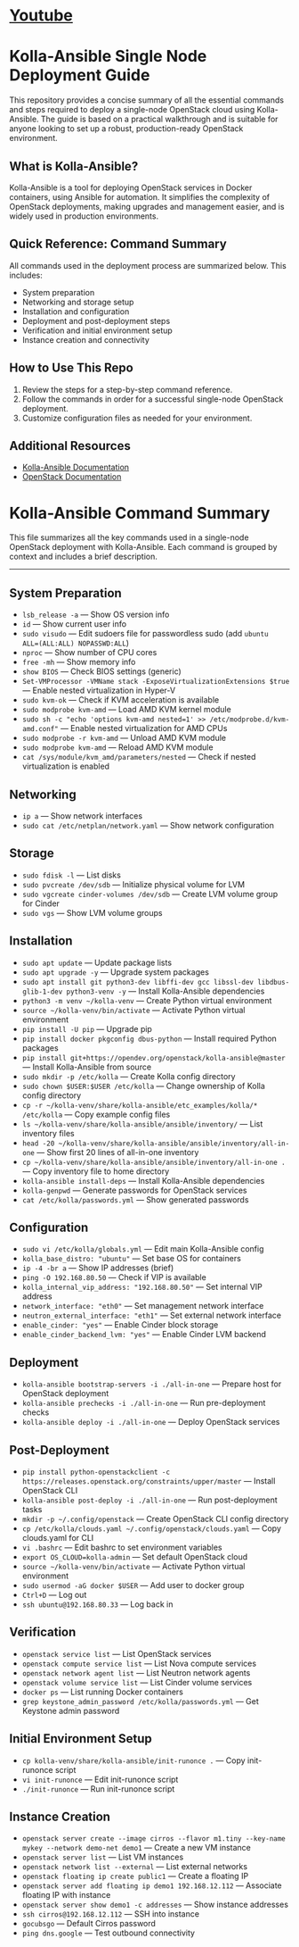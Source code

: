 # [Youtube](https://youtu.be/Mc70SjV72ck?si=YO48PuBAeQ-2eivW)

# Kolla-Ansible Single Node Deployment Guide

This repository provides a concise summary of all the essential commands and steps required to deploy a single-node OpenStack cloud using Kolla-Ansible. The guide is based on a practical walkthrough and is suitable for anyone looking to set up a robust, production-ready OpenStack environment.

## What is Kolla-Ansible?
Kolla-Ansible is a tool for deploying OpenStack services in Docker containers, using Ansible for automation. It simplifies the complexity of OpenStack deployments, making upgrades and management easier, and is widely used in production environments.

## Quick Reference: Command Summary
All commands used in the deployment process are summarized below. This includes:
- System preparation
- Networking and storage setup
- Installation and configuration
- Deployment and post-deployment steps
- Verification and initial environment setup
- Instance creation and connectivity

## How to Use This Repo
1. Review the steps for a step-by-step command reference.
2. Follow the commands in order for a successful single-node OpenStack deployment.
3. Customize configuration files as needed for your environment.

## Additional Resources
- [Kolla-Ansible Documentation](https://docs.openstack.org/kolla-ansible/latest/)
- [OpenStack Documentation](https://docs.openstack.org/)

# Kolla-Ansible Command Summary

This file summarizes all the key commands used in a single-node OpenStack deployment with Kolla-Ansible. Each command is grouped by context and includes a brief description.

---

## System Preparation
- `lsb_release -a` — Show OS version info
- `id` — Show current user info
- `sudo visudo` — Edit sudoers file for passwordless sudo (add `ubuntu   ALL=(ALL:ALL) NOPASSWD:ALL`)
- `nproc` — Show number of CPU cores
- `free -mh` — Show memory info
- `show BIOS` — Check BIOS settings (generic)
- `Set-VMProcessor -VMName stack -ExposeVirtualizationExtensions $true` — Enable nested virtualization in Hyper-V
- `sudo kvm-ok` — Check if KVM acceleration is available
- `sudo modprobe kvm-amd` — Load AMD KVM kernel module
- `sudo sh -c "echo 'options kvm-amd nested=1' >> /etc/modprobe.d/kvm-amd.conf"` — Enable nested virtualization for AMD CPUs
- `sudo modprobe -r kvm-amd` — Unload AMD KVM module
- `sudo modprobe kvm-amd` — Reload AMD KVM module
- `cat /sys/module/kvm_amd/parameters/nested` — Check if nested virtualization is enabled

## Networking
- `ip a` — Show network interfaces
- `sudo cat /etc/netplan/network.yaml` — Show network configuration

## Storage
- `sudo fdisk -l` — List disks
- `sudo pvcreate /dev/sdb` — Initialize physical volume for LVM
- `sudo vgcreate cinder-volumes /dev/sdb` — Create LVM volume group for Cinder
- `sudo vgs` — Show LVM volume groups

## Installation
- `sudo apt update` — Update package lists
- `sudo apt upgrade -y` — Upgrade system packages
- `sudo apt install git python3-dev libffi-dev gcc libssl-dev libdbus-glib-1-dev python3-venv -y` — Install Kolla-Ansible dependencies
- `python3 -m venv ~/kolla-venv` — Create Python virtual environment
- `source ~/kolla-venv/bin/activate` — Activate Python virtual environment
- `pip install -U pip` — Upgrade pip
- `pip install docker pkgconfig dbus-python` — Install required Python packages
- `pip install git+https://opendev.org/openstack/kolla-ansible@master` — Install Kolla-Ansible from source
- `sudo mkdir -p /etc/kolla` — Create Kolla config directory
- `sudo chown $USER:$USER /etc/kolla` — Change ownership of Kolla config directory
- `cp -r ~/kolla-venv/share/kolla-ansible/etc_examples/kolla/* /etc/kolla` — Copy example config files
- `ls ~/kolla-venv/share/kolla-ansible/ansible/inventory/` — List inventory files
- `head -20 ~/kolla-venv/share/kolla-ansible/ansible/inventory/all-in-one` — Show first 20 lines of all-in-one inventory
- `cp ~/kolla-venv/share/kolla-ansible/ansible/inventory/all-in-one .` — Copy inventory file to home directory
- `kolla-ansible install-deps` — Install Kolla-Ansible dependencies
- `kolla-genpwd` — Generate passwords for OpenStack services
- `cat /etc/kolla/passwords.yml` — Show generated passwords

## Configuration
- `sudo vi /etc/kolla/globals.yml` — Edit main Kolla-Ansible config
- `kolla_base_distro: "ubuntu"` — Set base OS for containers
- `ip -4 -br a` — Show IP addresses (brief)
- `ping -O 192.168.80.50` — Check if VIP is available
- `kolla_internal_vip_address: "192.168.80.50"` — Set internal VIP address
- `network_interface: "eth0"` — Set management network interface
- `neutron_external_interface: "eth1"` — Set external network interface
- `enable_cinder: "yes"` — Enable Cinder block storage
- `enable_cinder_backend_lvm: "yes"` — Enable Cinder LVM backend

## Deployment
- `kolla-ansible bootstrap-servers -i ./all-in-one` — Prepare host for OpenStack deployment
- `kolla-ansible prechecks -i ./all-in-one` — Run pre-deployment checks
- `kolla-ansible deploy -i ./all-in-one` — Deploy OpenStack services

## Post-Deployment
- `pip install python-openstackclient -c https://releases.openstack.org/constraints/upper/master` — Install OpenStack CLI
- `kolla-ansible post-deploy -i ./all-in-one` — Run post-deployment tasks
- `mkdir -p ~/.config/openstack` — Create OpenStack CLI config directory
- `cp /etc/kolla/clouds.yaml ~/.config/openstack/clouds.yaml` — Copy clouds.yaml for CLI
- `vi .bashrc` — Edit bashrc to set environment variables
- `export OS_CLOUD=kolla-admin` — Set default OpenStack cloud
- `source ~/kolla-venv/bin/activate` — Activate Python virtual environment
- `sudo usermod -aG docker $USER` — Add user to docker group
- `Ctrl+D` — Log out
- `ssh ubuntu@192.168.80.33` — Log back in

## Verification
- `openstack service list` — List OpenStack services
- `openstack compute service list` — List Nova compute services
- `openstack network agent list` — List Neutron network agents
- `openstack volume service list` — List Cinder volume services
- `docker ps` — List running Docker containers
- `grep keystone_admin_password /etc/kolla/passwords.yml` — Get Keystone admin password

## Initial Environment Setup
- `cp kolla-venv/share/kolla-ansible/init-runonce .` — Copy init-runonce script
- `vi init-runonce` — Edit init-runonce script
- `./init-runonce` — Run init-runonce script

## Instance Creation
- `openstack server create --image cirros --flavor m1.tiny --key-name mykey --network demo-net demo1` — Create a new VM instance
- `openstack server list` — List VM instances
- `openstack network list --external` — List external networks
- `openstack floating ip create public1` — Create a floating IP
- `openstack server add floating ip demo1 192.168.12.112` — Associate floating IP with instance
- `openstack server show demo1 -c addresses` — Show instance addresses
- `ssh cirros@192.168.12.112` — SSH into instance
- `gocubsgo` — Default Cirros password
- `ping dns.google` — Test outbound connectivity

